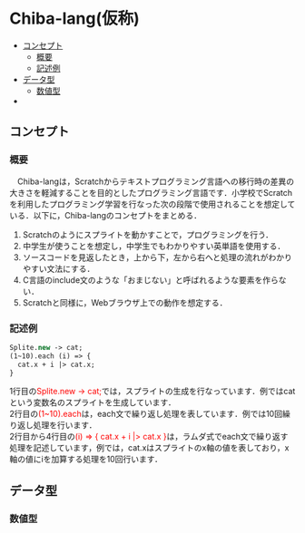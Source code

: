 # Chiba-lang(仮称)

<!-- START doctoc generated TOC please keep comment here to allow auto update -->
<!-- DON'T EDIT THIS SECTION, INSTEAD RE-RUN doctoc TO UPDATE -->


- [コンセプト](#コンセプト)
  - [概要](#概要)
  - [記述例](#記述例)
- [データ型](#データ型)
  - [数値型](#数値型) 
- [](#)

<!-- END doctoc generated TOC please keep comment here to allow auto update -->

## コンセプト
### 概要
　Chiba-langは，Scratchからテキストプログラミング言語への移行時の差異の大きさを軽減することを目的としたプログラミング言語です．小学校でScratchを利用したプログラミング学習を行なった次の段階で使用されることを想定している．以下に，Chiba-langのコンセプトをまとめる．
 1. Scratchのようにスプライトを動かすことで，プログラミングを行う．
 2. 中学生が使うことを想定し，中学生でもわかりやすい英単語を使用する．
 3. ソースコードを見返したとき，上から下，左から右へと処理の流れがわかりやすい文法にする．
 4. C言語のinclude文のような「おまじない」と呼ばれるような要素を作らない．
 5. Scratchと同様に，Webブラウザ上での動作を想定する．
### 記述例
```vb
Splite.new -> cat;
(1~10).each (i) => {
  cat.x + i |> cat.x;
}
```
1行目の<font color="red">Splite.new -> cat;</font>では，スプライトの生成を行なっています．例ではcatという変数名のスプライトを生成しています．<br>
2行目の<font color="red">(1~10).each</font>は，each文で繰り返し処理を表しています．例では10回繰り返し処理を行います．<br>
2行目から4行目の<font color="red">(i) => { cat.x + i |> cat.x }</font>は，ラムダ式でeach文で繰り返す処理を記述しています，例では，cat.xはスプライトのx軸の値を表しており，x軸の値にiを加算する処理を10回行います．<br>
## データ型
### 数値型

